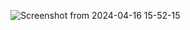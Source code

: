 ![Screenshot from 2024-04-16 15-52-15](https://github.com/itc-s23014/pre/assets/131832675/2a23c299-c24c-45c5-8d2e-61e576076126)
